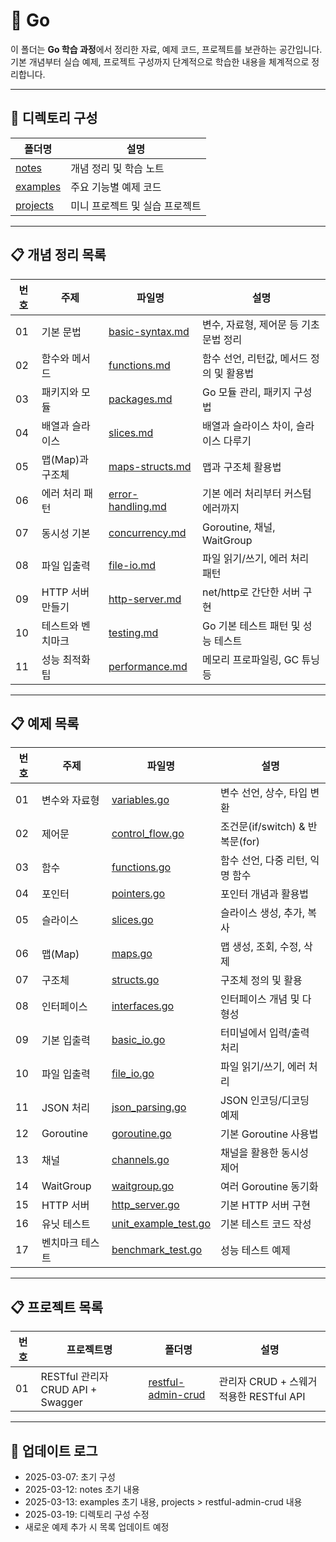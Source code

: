 # 🐹 Go

이 폴더는 **Go 학습 과정**에서 정리한 자료, 예제 코드, 프로젝트를 보관하는 공간입니다.  
기본 개념부터 실습 예제, 프로젝트 구성까지 단계적으로 학습한 내용을 체계적으로 정리합니다.

---

## 📂 디렉토리 구성

| 폴더명 | 설명 |
|---|---|
| [notes](./notes) | 개념 정리 및 학습 노트 |
| [examples](./examples) | 주요 기능별 예제 코드 |
| [projects](./projects) | 미니 프로젝트 및 실습 프로젝트 |

---

## 📋 개념 정리 목록

| 번호 | 주제 | 파일명 | 설명 |
|---|---|---|---|
| 01 | 기본 문법 | [basic-syntax.md](./notes/basic-syntax.md) | 변수, 자료형, 제어문 등 기초 문법 정리 |
| 02 | 함수와 메서드 | [functions.md](./notes/functions.md) | 함수 선언, 리턴값, 메서드 정의 및 활용법 |
| 03 | 패키지와 모듈 | [packages.md](./notes/packages.md) | Go 모듈 관리, 패키지 구성법 |
| 04 | 배열과 슬라이스 | [slices.md](./notes/slices.md) | 배열과 슬라이스 차이, 슬라이스 다루기 |
| 05 | 맵(Map)과 구조체 | [maps-structs.md](./notes/maps-structs.md) | 맵과 구조체 활용법 |
| 06 | 에러 처리 패턴 | [error-handling.md](./notes/error-handling.md) | 기본 에러 처리부터 커스텀 에러까지 |
| 07 | 동시성 기본 | [concurrency.md](./notes/concurrency.md) | Goroutine, 채널, WaitGroup |
| 08 | 파일 입출력 | [file-io.md](./notes/file-io.md) | 파일 읽기/쓰기, 에러 처리 패턴 |
| 09 | HTTP 서버 만들기 | [http-server.md](./notes/http-server.md) | net/http로 간단한 서버 구현 |
| 10 | 테스트와 벤치마크 | [testing.md](./notes/testing.md) | Go 기본 테스트 패턴 및 성능 테스트 |
| 11 | 성능 최적화 팁 | [performance.md](./notes/performance.md) | 메모리 프로파일링, GC 튜닝 등 |

---

## 📋 예제 목록

| 번호 | 주제 | 파일명 | 설명 |
|---|---|---|---|
| 01 | 변수와 자료형 | [variables.go](./examples/variables.go) | 변수 선언, 상수, 타입 변환 |
| 02 | 제어문 | [control_flow.go](./examples/control_flow.go) | 조건문(if/switch) & 반복문(for) |
| 03 | 함수 | [functions.go](./examples/functions.go) | 함수 선언, 다중 리턴, 익명 함수 |
| 04 | 포인터 | [pointers.go](./examples/pointers.go) | 포인터 개념과 활용법 |
| 05 | 슬라이스 | [slices.go](./examples/slices.go) | 슬라이스 생성, 추가, 복사 |
| 06 | 맵(Map) | [maps.go](./examples/maps.go) | 맵 생성, 조회, 수정, 삭제 |
| 07 | 구조체 | [structs.go](./examples/structs.go) | 구조체 정의 및 활용 |
| 08 | 인터페이스 | [interfaces.go](./examples/interfaces.go) | 인터페이스 개념 및 다형성 |
| 09 | 기본 입출력 | [basic_io.go](./examples/basic_io.go) | 터미널에서 입력/출력 처리 |
| 10 | 파일 입출력 | [file_io.go](./examples/file_io.go) | 파일 읽기/쓰기, 에러 처리 |
| 11 | JSON 처리 | [json_parsing.go](./examples/json_parsing.go) | JSON 인코딩/디코딩 예제 |
| 12 | Goroutine | [goroutine.go](./examples/goroutine.go) | 기본 Goroutine 사용법 |
| 13 | 채널 | [channels.go](./examples/channels.go) | 채널을 활용한 동시성 제어 |
| 14 | WaitGroup | [waitgroup.go](./examples/waitgroup.go) | 여러 Goroutine 동기화 |
| 15 | HTTP 서버 | [http_server.go](./examples/http_server.go) | 기본 HTTP 서버 구현 |
| 16 | 유닛 테스트 | [unit_example_test.go](./examples/unit_example_test.go) | 기본 테스트 코드 작성 |
| 17 | 벤치마크 테스트 | [benchmark_test.go](./examples/benchmark_test.go) | 성능 테스트 예제 |

---

## 📋 프로젝트 목록

| 번호 | 프로젝트명 | 폴더명 | 설명 |
|---|---|---|---|
| 01 | RESTful 관리자 CRUD API + Swagger | [restful-admin-crud](./projects/restful-admin-crud) | 관리자 CRUD + 스웨거 적용한 RESTful API |

---

## 📢 업데이트 로그
- 2025-03-07: 초기 구성
- 2025-03-12: notes 초기 내용
- 2025-03-13: examples 초기 내용, projects > restful-admin-crud 내용
- 2025-03-19: 디렉토리 구성 수정
- 새로운 예제 추가 시 목록 업데이트 예정

